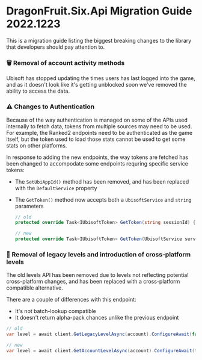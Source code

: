 # DragonFruit.Six.Api Migration Guide 2022.1223

This is a migration guide listing the biggest breaking changes to the library that developers should pay attention to.

### 🗑️ Removal of account activity methods
Ubisoft has stopped updating the times users has last logged into the game, and as it doesn't look like it's getting unblocked soon we've removed the ability to access the data.

### ⚠️ Changes to Authentication
Because of the way authentication is managed on some of the APIs used internally to fetch data, tokens from multiple sources may need to be used.
For example, the Ranked2 endpoints need to be authenticated as the game itself, but the token used to load those stats cannot be used to get some stats on other platforms.

In response to adding the new endpoints, the way tokens are fetched has been changed to accompodate some endpoints requring specific service tokens:

- The `SetUbiAppId()` method has been removed, and has been replaced with the `DefaultService` property
- The `GetToken()` method now accepts both a `UbisoftService` and `string` parameters

  ```cs
  // old
  protected override Task<IUbisoftToken> GetToken(string sessionId) { }

  // new
  protected override Task<IUbisoftToken> GetToken(UbisoftService service, string sessionId) { }
  ```

### 🌱 Removal of legacy levels and introduction of cross-platform levels
The old levels API has been removed due to levels not reflecting potential cross-platform changes, and has been replaced with a cross-platform compatible alternative.

There are a couple of differences with this endpoint:

- It's not batch-lookup compatible
- It doesn't return alpha-pack chances unlike the previous endpoint

```cs
// old
var level = await client.GetLegacyLevelAsync(account).ConfigureAwait(false);

// new
var level = await client.GetAccountLevelAsync(account).ConfigureAwait(false);
```
